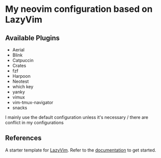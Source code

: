# My neovim configuration based on LazyVim

## Available Plugins
- Aerial
- Blink
- Catpuccin
- Crates
- fzf
- Harpoon
- Neotest
- which key
- yanky
- vimux
- vim-tmux-navigator
- snacks

I mainly use the default configuration unless it's necessary / there are conflict in my configurations

## References
A starter template for [LazyVim](https://github.com/LazyVim/LazyVim).
Refer to the [documentation](https://lazyvim.github.io/installation) to get started.
